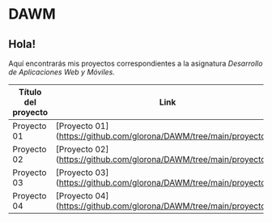 # DAWM
## Hola! 
Aquí encontrarás mis proyectos correspondientes a la asignatura *Desarrollo de Aplicaciones Web y Móviles.* 

| Título del proyecto  | Link  |   
| -------------------- |-------|
|  Proyecto 01 | [Proyecto 01] (https://github.com/glorona/DAWM/tree/main/proyecto01)  | 
|  Proyecto 02 | [Proyecto 02] (https://github.com/glorona/DAWM/tree/main/proyecto02)  | 
|  Proyecto 03 | [Proyecto 03] (https://github.com/glorona/DAWM/tree/main/proyecto03)  | 
|  Proyecto 04 | [Proyecto 04] (https://github.com/glorona/DAWM/tree/main/proyecto04)  | 